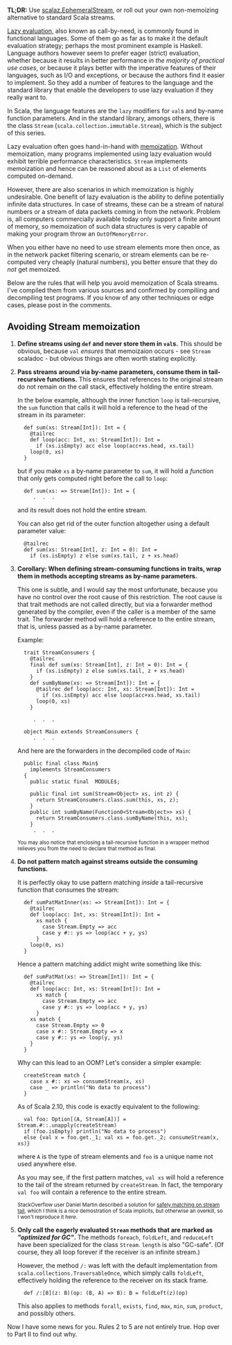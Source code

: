 **TL;DR:** Use [scalaz.EphemeralStream](http://scalaz-seven-doc.cleverapps.io/core/target/scala-2.10/api/index.html#scalaz.EphemeralStream),
or roll out your own non-memoizing alternative to standard Scala streams.

[Lazy evaluation](https://en.wikipedia.org/wiki/Lazy_evaluation),
also known as call-by-need, is commonly found in functional languages.
Some of them go as far as to make it the default evaluation strategy;
perhaps the most prominent example is Haskell.
Language authors however seem to prefer eager (strict) evaluation, 
whether because it results in better performance *in the majority of 
practical use cases*, or because it plays better with the imperative 
features of their languages, such as I/O and exceptions, 
or because the authors find it easier to implement.
So they add a number of features to the language and the standard library
that enable the developers to use lazy evaluation if they really want to.

In Scala, the language features are the `lazy` modifiers for `val`s
and by-name function parameters. And in the standard library,
amongs others, there is the class `Stream` (`scala.collection.immutable.Stream`),
which is the subject of this series.

Lazy evaluation often goes hand-in-hand with 
[memoization](https://en.wikipedia.org/wiki/Memoization).
Without memoization, many programs implemented using lazy evaluation
would exhibit terrible performance characteristics. `Stream`
implements memoization and hence can be reasoned about as a `List`
of elements computed on-demand.

However, there are also scenarios in which memoization is highly undesirable.
One benefit of lazy evaluation is the ability to define potentially
infinite data structures. In case of streams, these can be a stream 
of natural numbers or a stream of data packets coming in from the network.
Problem is, all computers commercially available today
only support a finite amount of memory, so memoization of such
data structures is very capable of making your program throw an
`OutOfMemoryError`.

When you either have no need to use stream elements more then once,
as in the network packet filtering scenario, or stream elements
can be re-computed very cheaply (natural numbers), you better ensure
that they do *not* get memoized.

Below are the rules that will help you avoid memoization of Scala streams.
I've compiled them from various sources and confirmed
by compiliing and decompiling test programs.
If you know of any other techniques or edge cases, please post 
in the comments.

## Avoiding Stream memoization ##

1.  **Define streams using `def` and never store them in `val`s.**
    This should be obvious, because `val` *ensures* that memoizaion occurs -
    see `Stream` scaladoc - but obvious things
    are often worth stating explicitly.

2.  **Pass streams around via by-name parameters, consume them in tail-recursive functions.**
    This ensures that references to the original stream 
    do not remain on the call stack, effectively holding the entire 
    stream.

    In the below example, although the inner function `loop` is tail-recursive, 
    the `sum` function that calls it will hold a reference to the head of 
    the stream in its parameter:

          def sum(xs: Stream[Int]): Int = {
            @tailrec
            def loop(acc: Int, xs: Stream[Int]): Int =
              if (xs.isEmpty) acc else loop(acc+xs.head, xs.tail)
            loop(0, xs)
          }

    but if you make `xs` a by-name parameter to `sum`, it will hold a *function*
    that only gets computed right before the call to `loop`:

          def sum(xs: => Stream[Int]): Int = {
             .  .  .

    and its result does not hold the entire stream.

    You can also get rid of the outer function altogether using a default 
    parameter value:

          @tailrec
          def sum(xs: Stream[Int], z: Int = 0): Int = 
            if (xs.isEmpty) z else sum(xs.tail, z + xs.head)



3.  **Corollary: When defining stream-consuming functions in traits,
    wrap them in methods accepting streams as by-name parameters.**

    This one is subtle, and I would say the most unfortunate,
    because you have no control over the root cause of this restriction.
    The root cause is that trait methods are not called directly, but via 
    a forwarder method generated by the compiler, even if the caller
    is a member of the same trait.
    The forwarder method will hold a reference to the entire stream,
    that is, unless passed as a by-name parameter.

    Example:

          trait StreamConsumers {
            @tailrec
            final def sum(xs: Stream[Int], z: Int = 0): Int = {
              if (xs.isEmpty) z else sum(xs.tail, z + xs.head)
            }
            def sumByName(xs: => Stream[Int]): Int = {
              @tailrec def loop(acc: Int, xs: Stream[Int]): Int =
                if (xs.isEmpty) acc else loop(acc+xs.head, xs.tail)
              loop(0, xs)
            }

             .  .  .

          object Main extends StreamConsumers {
             .  .  .

    And here are the forwarders in the decompiled code of `Main`:

          public final class Main$
            implements StreamConsumers
          {
            public static final  MODULE$;
            
            public final int sum(Stream<Object> xs, int z) {
              return StreamConsumers.class.sum(this, xs, z);
            }
            public int sumByName(Function0<Stream<Object>> xs) {
              return StreamConsumers.class.sumByName(this, xs);
            }
             .  .  .

    <small>You may also notice that enclosing a tail-recursive function
    in a wrapper method relieves you from the need to 
    declare that method as final.</small>

4.  **Do not pattern match against streams outside the consuming functions.**

    It is perfectly okay to use pattern matching *inside* a 
    tail-recursive function that consumes the stream:

          def sumPatMatInner(xs: => Stream[Int]): Int = {
            @tailrec
            def loop(acc: Int, xs: Stream[Int]): Int =
              xs match {
                case Stream.Empty => acc
                case y #:: ys => loop(acc + y, ys)
              }
            loop(0, xs)
          }

    Hence a pattern matching addict might write something like this:

          def sumPatMat(xs: => Stream[Int]): Int = {
            @tailrec
            def loop(acc: Int, xs: Stream[Int]): Int =
              xs match {
                case Stream.Empty => acc
                case y #:: ys => loop(acc + y, ys)
              }
            xs match {
              case Stream.Empty => 0
              case x #:: Stream.Empty => x
              case y #:: ys => loop(y, ys)
            }
          }

    Why can this lead to an OOM? Let's consider a simpler example:
    
          createStream match {
            case x #:: xs => consumeStream(x, xs)
            case _ => println("No data to process")
          }
       
    As of Scala 2.10, this code is exactly equivalent to the following:

          val foo: Option[(A, Stream[A])] = Stream.#::.unapply(createStream)
          if (foo.isEmpty) println("No data to process")
          else {val x = foo.get._1; val xs = foo.get._2; consumeStream(x, xs)}
      
    where `A` is the type of stream elements and `foo` is a unique name not 
    used anywhere else. 

    As you may see, if the first pattern matches, `val xs` will hold a reference 
    to the tail of the stream returned by `createStream`.
    In fact, the temporary `val foo` will contain a reference to the entire stream.

    <small>StackOverflow user Daniel Martin described a solution
    for [safely matching on stream tail](http://stackoverflow.com/a/13218321),
    which I think is a nice demostration of Scala implicits,
    but otherwise an overkill, so I won't reproduce it here.</small>

5.  **Only call the eagerly evaluated `Stream` methods that are marked as *"optimized for GC"*.**
    The methods `foreach`, `foldLeft`, and `reduceLeft` have been specialized 
    for the class `Stream`. `length` is also "GC-safe". (Of course, they all
    loop forever if the receiver is an infinite stream.)

    However, the method `/:` was left with the default implementation from 
    `scala.collections.TraversableOnce`, which simply calls `foldLeft`, 
    effectively holding the reference to the receiver on its stack frame.

          def /:[B](z: B)(op: (B, A) => B): B = foldLeft(z)(op)

    This also applies to methods `forall`, `exists`, `find`, `max`, `min`,
    `sum`, `product`, and possibly others.


Now I have some news for you. Rules 2 to 5 are not entirely true.
Hop over to Part II to find out why.

